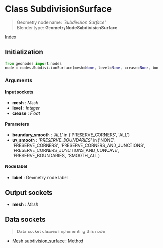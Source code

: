 
# Class SubdivisionSurface

> Geometry node name: _'Subdivision Surface'_<br>Blender type:  **GeometryNodeSubdivisionSurface**


[Index](/docs/index.md)

## Initialization


```python
from geonodes import nodes
node = nodes.SubdivisionSurface(mesh=None, level=None, crease=None, boundary_smooth='ALL', uv_smooth='PRESERVE_BOUNDARIES', label=None)
```


### Arguments


#### Input sockets



- **mesh** : _Mesh_
- **level** : _Integer_
- **crease** : _Float_



#### Parameters



- **boundary_smooth** : _'ALL'_ in ('PRESERVE_CORNERS', 'ALL')
- **uv_smooth** : _'PRESERVE_BOUNDARIES'_ in ('NONE', 'PRESERVE_CORNERS', 'PRESERVE_CORNERS_AND_JUNCTIONS', 'PRESERVE_CORNERS_JUNCTIONS_AND_CONCAVE', 'PRESERVE_BOUNDARIES', 'SMOOTH_ALL')



#### Node label



- **label** : Geometry node label



## Output sockets



- **mesh** : _Mesh_



## Data sockets

> Data socket classes implementing this node




- [Mesh](../sockets/Mesh.md) [subdivision_surface](../sockets/Mesh.md#subdivision_surface) : Method



